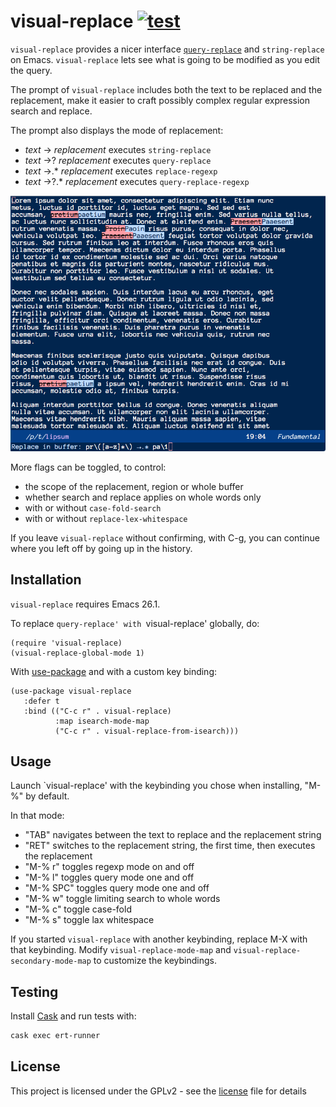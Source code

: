 # visual-replace  [![test](https://github.com/szermatt/visual-replace/workflows/test/badge.svg)](https://github.com/szermatt/visual-replace/actions)

`visual-replace` provides a nicer interface
[`query-replace`](https://www.gnu.org/software/emacs/manual/html_node/emacs/Query-Replace.html)
and `string-replace` on Emacs. `visual-replace` lets see what is going
to be modified as you edit the query.

The prompt of `visual-replace` includes both the text to be replaced
and the replacement, make it easier to craft possibly complex regular
expression search and replace.

The prompt also displays the mode of replacement:

* *text* → *replacement* executes `string-replace`
* *text* →? *replacement* executes `query-replace`
* *text* →.* *replacement* executes `replace-regexp`
* *text* →?.* *replacement* executes `query-replace-regexp`

![example](images/capture_blue.png)

More flags can be toggled, to control:

* the scope of the replacement, region or whole buffer
* whether search and replace applies on whole words only
* with or without `case-fold-search`
* with or without `replace-lex-whitespace`

If you leave `visual-replace` without confirming, with C-g, you can
continue where you left off by going up in the history.

## Installation

`visual-replace` requires Emacs 26.1.

To replace `query-replace' with `visual-replace' globally, do:

```elisp
(require 'visual-replace)
(visual-replace-global-mode 1)
```

With [use-package](https://github.com/jwiegley/use-package) and with a custom key binding:

```elisp
(use-package visual-replace
   :defer t
   :bind (("C-c r" . visual-replace)
          :map isearch-mode-map
          ("C-c r" . visual-replace-from-isearch)))
```

## Usage

Launch `visual-replace' with the keybinding you chose when installing, "M-%" by default. 

In that mode:

* "TAB" navigates between the text to replace and the replacement string
* "RET" switches to the replacement string, the first time, then executes the replacement
* "M-% r" toggles regexp mode on and off
* "M-% l" toggles query mode one and off 
* "M-% SPC" toggles query mode one and off 
* "M-% w" toggle limiting search to whole words
* "M-% c" toggle case-fold
* "M-% s" toggle lax whitespace 

If you started `visual-replace` with another keybinding, replace M-X with that keybinding. Modify `visual-replace-mode-map` and `visual-replace-secondary-mode-map` to customize the keybindings.

## Testing

Install [Cask](https://github.com/cask/cask) and run tests with:

```sh
cask exec ert-runner
```

## License

This project is licensed under the GPLv2 - see the [license](license) file for details
